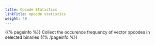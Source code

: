 ```yaml
---
title: Opcode Statistics
linkTitle: opcode statistics
weight: 40
---
```


{{% pageinfo %}}
Collect the occurence frequency of vector opcodes in selected binaries
{{% /pageinfo %}}
